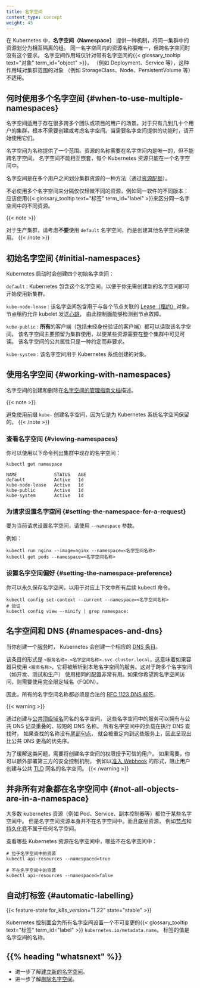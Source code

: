 ```yaml
---
title: 名字空间
content_type: concept
weight: 45
---
```

<!--
reviewers:
- derekwaynecarr
- mikedanese
- thockin
title: Namespaces
content_type: concept
weight: 45
-->

<!-- overview -->

<!--
In Kubernetes, _namespaces_ provides a mechanism for isolating groups of resources within a single cluster. Names of resources need to be unique within a namespace, but not across namespaces. Namespace-based scoping is applicable only for namespaced {{< glossary_tooltip text="objects" term_id="object" >}} _(e.g. Deployments, Services, etc)_ and not for cluster-wide objects _(e.g. StorageClass, Nodes, PersistentVolumes, etc)_.
-->
在 Kubernetes 中，**名字空间（Namespace）** 提供一种机制，将同一集群中的资源划分为相互隔离的组。
同一名字空间内的资源名称要唯一，但跨名字空间时没有这个要求。
名字空间作用域仅针对带有名字空间的{{< glossary_tooltip text="对象" term_id="object" >}}，
（例如 Deployment、Service 等），这种作用域对集群范围的对象
（例如 StorageClass、Node、PersistentVolume 等）不适用。

<!-- body -->

<!--
## When to Use Multiple Namespaces
-->
## 何时使用多个名字空间    {#when-to-use-multiple-namespaces}

<!--
Namespaces are intended for use in environments with many users spread across multiple
teams, or projects.  For clusters with a few to tens of users, you should not
need to create or think about namespaces at all.  Start using namespaces when you
need the features they provide.
-->
名字空间适用于存在很多跨多个团队或项目的用户的场景。对于只有几到几十个用户的集群，根本不需要创建或考虑名字空间。当需要名字空间提供的功能时，请开始使用它们。

<!--
Namespaces provide a scope for names.  Names of resources need to be unique within a namespace,
but not across namespaces. Namespaces cannot be nested inside one another and each Kubernetes
resource can only be in one namespace.
-->
名字空间为名称提供了一个范围。资源的名称需要在名字空间内是唯一的，但不能跨名字空间。
名字空间不能相互嵌套，每个 Kubernetes 资源只能在一个名字空间中。

<!--
Namespaces are a way to divide cluster resources between multiple users (via [resource quota](/docs/concepts/policy/resource-quotas/)).
-->
名字空间是在多个用户之间划分集群资源的一种方法（通过[资源配额](/zh-cn/docs/concepts/policy/resource-quotas/)）。

<!--
It is not necessary to use multiple namespaces to separate slightly different
resources, such as different versions of the same software: use
{{< glossary_tooltip text="labels" term_id="label" >}} to distinguish
resources within the same namespace.
-->
不必使用多个名字空间来分隔仅仅轻微不同的资源，例如同一软件的不同版本：
应该使用{{< glossary_tooltip text="标签" term_id="label" >}}来区分同一名字空间中的不同资源。

{{< note >}}
<!--
For a production cluster, consider _not_ using the `default` namespace. Instead, make other namespaces and use those.
-->
对于生产集群，请考虑**不要**使用 `default` 名字空间，而是创建其他名字空间来使用。
{{< /note >}}

<!--
## Initial namespaces
-->
## 初始名字空间   {#initial-namespaces}

<!--
Kubernetes starts with four initial namespaces:

`default`
: Kubernetes includes this namespace so that you can start using your new cluster without first creating a namespace.

`kube-node-lease`
: This namespace holds [Lease](/docs/concepts/architecture/leases/) objects associated with each node. Node leases allow the kubelet to send [heartbeats](/docs/concepts/architecture/nodes/#heartbeats) so that the control plane can detect node failure.

`kube-public`
: This namespace is readable by *all* clients (including those not authenticated). This namespace is mostly reserved for cluster usage, in case that some resources should be visible and readable publicly throughout the whole cluster. The public aspect of this namespace is only a convention, not a requirement.

`kube-system`
: The namespace for objects created by the Kubernetes system.
-->
Kubernetes 启动时会创建四个初始名字空间：

`default`
: Kubernetes 包含这个名字空间，以便于你无需创建新的名字空间即可开始使用新集群。

`kube-node-lease`
: 该名字空间包含用于与各个节点关联的 [Lease（租约）](/zh-cn/docs/concepts/architecture/leases/)对象。
  节点租约允许 kubelet 发送[心跳](/zh-cn/docs/concepts/architecture/nodes/#heartbeats)，
  由此控制面能够检测到节点故障。

`kube-public`
: **所有**的客户端（包括未经身份验证的客户端）都可以读取该名字空间。
  该名字空间主要预留为集群使用，以便某些资源需要在整个集群中可见可读。
  该名字空间的公共属性只是一种约定而非要求。

`kube-system`
: 该名字空间用于 Kubernetes 系统创建的对象。

<!--
## Working with Namespaces

Creation and deletion of namespaces are described in the
[Admin Guide documentation for namespaces](/docs/tasks/administer-cluster/namespaces).
-->
## 使用名字空间    {#working-with-namespaces}

名字空间的创建和删除在[名字空间的管理指南文档](/zh-cn/docs/tasks/administer-cluster/namespaces/)描述。

{{< note >}}
<!--
Avoid creating namespaces with the prefix `kube-`, since it is reserved for Kubernetes system namespaces.
-->
避免使用前缀 `kube-` 创建名字空间，因为它是为 Kubernetes 系统名字空间保留的。
{{< /note >}}

<!--
### Viewing namespaces

You can list the current namespaces in a cluster using:
-->
### 查看名字空间    {#viewing-namespaces}

你可以使用以下命令列出集群中现存的名字空间：

```shell
kubectl get namespace
```
```
NAME              STATUS   AGE
default           Active   1d
kube-node-lease   Active   1d
kube-public       Active   1d
kube-system       Active   1d
```

<!--
### Setting the namespace for a request

To set the namespace for a current request, use the `--namespace` flag.

For example:
-->
### 为请求设置名字空间    {#setting-the-namespace-for-a-request}

要为当前请求设置名字空间，请使用 `--namespace` 参数。

例如：

```shell
kubectl run nginx --image=nginx --namespace=<名字空间名称>
kubectl get pods --namespace=<名字空间名称>
```

<!--
### Setting the namespace preference

You can permanently save the namespace for all subsequent kubectl commands in that
context.
-->
### 设置名字空间偏好    {#setting-the-namespace-preference}

你可以永久保存名字空间，以用于对应上下文中所有后续 kubectl 命令。

```shell
kubectl config set-context --current --namespace=<名字空间名称>
# 验证
kubectl config view --minify | grep namespace:
```

<!--
## Namespaces and DNS

When you create a [Service](/docs/concepts/services-networking/service/),
it creates a corresponding [DNS entry](/docs/concepts/services-networking/dns-pod-service/).
-->
## 名字空间和 DNS   {#namespaces-and-dns}

当你创建一个[服务](/zh-cn/docs/concepts/services-networking/service/)时，
Kubernetes 会创建一个相应的 [DNS 条目](/zh-cn/docs/concepts/services-networking/dns-pod-service/)。

<!--
This entry is of the form `<service-name>.<namespace-name>.svc.cluster.local`, which means
that if a container only uses `<service-name>`, it will resolve to the service which
is local to a namespace.  This is useful for using the same configuration across
multiple namespaces such as Development, Staging and Production.  If you want to reach
across namespaces, you need to use the fully qualified domain name (FQDN).
-->
该条目的形式是 `<服务名称>.<名字空间名称>.svc.cluster.local`，这意味着如果容器只使用
`<服务名称>`，它将被解析到本地名字空间的服务。这对于跨多个名字空间（如开发、测试和生产）
使用相同的配置非常有用。如果你希望跨名字空间访问，则需要使用完全限定域名（FQDN）。

<!--
As a result, all namespace names must be valid
[RFC 1123 DNS labels](/docs/concepts/overview/working-with-objects/names/#dns-label-names).
-->
因此，所有的名字空间名称都必须是合法的
[RFC 1123 DNS 标签](/zh-cn/docs/concepts/overview/working-with-objects/names/#dns-label-names)。

{{< warning >}}
<!--
By creating namespaces with the same name as [public top-level
domains](https://data.iana.org/TLD/tlds-alpha-by-domain.txt), Services in these
namespaces can have short DNS names that overlap with public DNS records.
Workloads from any namespace performing a DNS lookup without a [trailing dot](https://datatracker.ietf.org/doc/html/rfc1034#page-8) will
be redirected to those services, taking precedence over public DNS.
-->
通过创建与[公共顶级域名](https://data.iana.org/TLD/tlds-alpha-by-domain.txt)同名的名字空间，
这些名字空间中的服务可以拥有与公共 DNS 记录重叠的、较短的 DNS 名称。
所有名字空间中的负载在执行 DNS 查找时，
如果查找的名称没有[尾部句点](https://datatracker.ietf.org/doc/html/rfc1034#page-8)，
就会被重定向到这些服务上，因此呈现出比公共 DNS 更高的优先序。

<!--
To mitigate this, limit privileges for creating namespaces to trusted users. If
required, you could additionally configure third-party security controls, such
as [admission
webhooks](/docs/reference/access-authn-authz/extensible-admission-controllers/),
to block creating any namespace with the name of [public
TLDs](https://data.iana.org/TLD/tlds-alpha-by-domain.txt).
-->
为了缓解这类问题，需要将创建名字空间的权限授予可信的用户。
如果需要，你可以额外部署第三方的安全控制机制，
例如以[准入 Webhook](/zh-cn/docs/reference/access-authn-authz/extensible-admission-controllers/)
的形式，阻止用户创建与公共 [TLD](https://data.iana.org/TLD/tlds-alpha-by-domain.txt)
同名的名字空间。
{{< /warning >}}

<!--
## Not all objects are in a namespace
-->
## 并非所有对象都在名字空间中    {#not-all-objects-are-in-a-namespace}

<!--
Most Kubernetes resources (e.g. pods, services, replication controllers, and others) are
in some namespaces.  However namespace resources are not themselves in a namespace.
And low-level resources, such as
[nodes](/docs/concepts/architecture/nodes/) and
[persistentVolumes](/docs/concepts/storage/persistent-volumes/), are not in any namespace.
-->
大多数 kubernetes 资源（例如 Pod、Service、副本控制器等）都位于某些名字空间中。
但是名字空间资源本身并不在名字空间中。而且底层资源，
例如[节点](/zh-cn/docs/concepts/architecture/nodes/)和[持久化卷](/zh-cn/docs/concepts/storage/persistent-volumes/)不属于任何名字空间。

<!--
To see which Kubernetes resources are and aren't in a namespace:
-->
查看哪些 Kubernetes 资源在名字空间中，哪些不在名字空间中：

```shell
# 位于名字空间中的资源
kubectl api-resources --namespaced=true

# 不在名字空间中的资源
kubectl api-resources --namespaced=false
```

<!--
## Automatic labelling
-->
## 自动打标签   {#automatic-labelling}

{{< feature-state for_k8s_version="1.22" state="stable" >}}

<!--
The Kubernetes control plane sets an immutable {{< glossary_tooltip text="label" term_id="label" >}}
`kubernetes.io/metadata.name` on all namespaces.
The value of the label is the namespace name.
-->
Kubernetes 控制面会为所有名字空间设置一个不可变更的{{< glossary_tooltip text="标签" term_id="label" >}}
`kubernetes.io/metadata.name`。
标签的值是名字空间的名称。

## {{% heading "whatsnext" %}}

<!--
* Learn more about [creating a new namespace](/docs/tasks/administer-cluster/namespaces/#creating-a-new-namespace).
* Learn more about [deleting a namespace](/docs/tasks/administer-cluster/namespaces/#deleting-a-namespace).
-->
* 进一步了解[建立新的名字空间](/zh-cn/docs/tasks/administer-cluster/namespaces/#创建名字空间)。
* 进一步了解[删除名字空间](/zh-cn/docs/tasks/administer-cluster/namespaces/#删除名字空间)。
